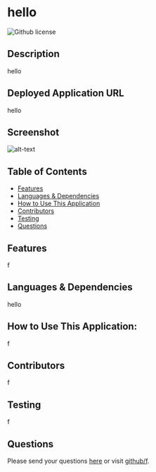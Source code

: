 # hello
  ![Github license](https://img.shields.io/badge/license--blue.svg)
  ## Description
hello
## Deployed Application URL
hello
## Screenshot
![alt-text](hello)
## Table of Contents
* [Features](#features)
* [Languages & Dependencies](#languagesanddependencies)
* [How to Use This Application](#HowtoUseThisApplication)
* [Contributors](#contributors)
* [Testing](#testing)
* [Questions](#questions)
## Features
f
## Languages & Dependencies
hello  
## How to Use This Application:
f
## Contributors
f
## Testing
f
## Questions
Please send your questions [here](mailto:f?subject=[GitHub]%20Dev%20Connect) or visit [github/f](https://github.com/f).


